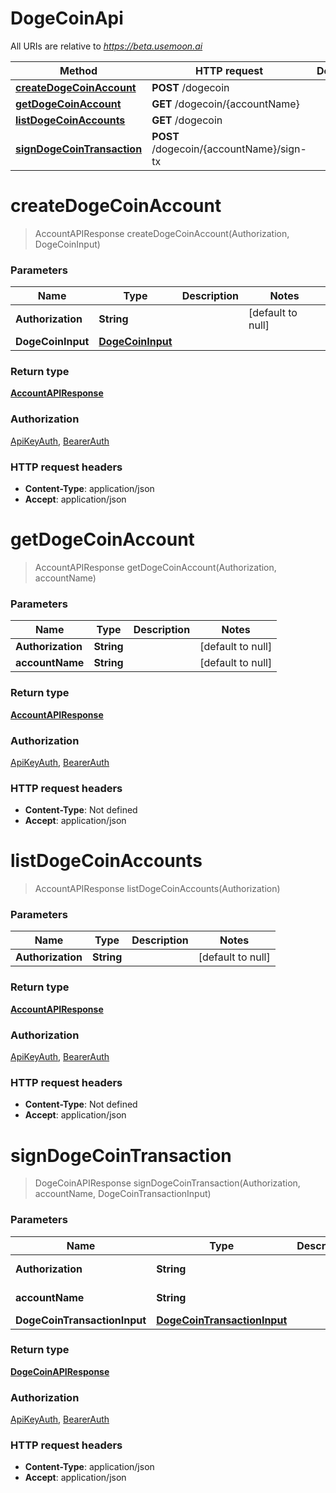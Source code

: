 # DogeCoinApi

All URIs are relative to *https://beta.usemoon.ai*

| Method | HTTP request | Description |
|------------- | ------------- | -------------|
| [**createDogeCoinAccount**](DogeCoinApi.md#createDogeCoinAccount) | **POST** /dogecoin |  |
| [**getDogeCoinAccount**](DogeCoinApi.md#getDogeCoinAccount) | **GET** /dogecoin/{accountName} |  |
| [**listDogeCoinAccounts**](DogeCoinApi.md#listDogeCoinAccounts) | **GET** /dogecoin |  |
| [**signDogeCoinTransaction**](DogeCoinApi.md#signDogeCoinTransaction) | **POST** /dogecoin/{accountName}/sign-tx |  |


<a name="createDogeCoinAccount"></a>
# **createDogeCoinAccount**
> AccountAPIResponse createDogeCoinAccount(Authorization, DogeCoinInput)



### Parameters

|Name | Type | Description  | Notes |
|------------- | ------------- | ------------- | -------------|
| **Authorization** | **String**|  | [default to null] |
| **DogeCoinInput** | [**DogeCoinInput**](../Models/DogeCoinInput.md)|  | |

### Return type

[**AccountAPIResponse**](../Models/AccountAPIResponse.md)

### Authorization

[ApiKeyAuth](../README.md#ApiKeyAuth), [BearerAuth](../README.md#BearerAuth)

### HTTP request headers

- **Content-Type**: application/json
- **Accept**: application/json

<a name="getDogeCoinAccount"></a>
# **getDogeCoinAccount**
> AccountAPIResponse getDogeCoinAccount(Authorization, accountName)



### Parameters

|Name | Type | Description  | Notes |
|------------- | ------------- | ------------- | -------------|
| **Authorization** | **String**|  | [default to null] |
| **accountName** | **String**|  | [default to null] |

### Return type

[**AccountAPIResponse**](../Models/AccountAPIResponse.md)

### Authorization

[ApiKeyAuth](../README.md#ApiKeyAuth), [BearerAuth](../README.md#BearerAuth)

### HTTP request headers

- **Content-Type**: Not defined
- **Accept**: application/json

<a name="listDogeCoinAccounts"></a>
# **listDogeCoinAccounts**
> AccountAPIResponse listDogeCoinAccounts(Authorization)



### Parameters

|Name | Type | Description  | Notes |
|------------- | ------------- | ------------- | -------------|
| **Authorization** | **String**|  | [default to null] |

### Return type

[**AccountAPIResponse**](../Models/AccountAPIResponse.md)

### Authorization

[ApiKeyAuth](../README.md#ApiKeyAuth), [BearerAuth](../README.md#BearerAuth)

### HTTP request headers

- **Content-Type**: Not defined
- **Accept**: application/json

<a name="signDogeCoinTransaction"></a>
# **signDogeCoinTransaction**
> DogeCoinAPIResponse signDogeCoinTransaction(Authorization, accountName, DogeCoinTransactionInput)



### Parameters

|Name | Type | Description  | Notes |
|------------- | ------------- | ------------- | -------------|
| **Authorization** | **String**|  | [default to null] |
| **accountName** | **String**|  | [default to null] |
| **DogeCoinTransactionInput** | [**DogeCoinTransactionInput**](../Models/DogeCoinTransactionInput.md)|  | |

### Return type

[**DogeCoinAPIResponse**](../Models/DogeCoinAPIResponse.md)

### Authorization

[ApiKeyAuth](../README.md#ApiKeyAuth), [BearerAuth](../README.md#BearerAuth)

### HTTP request headers

- **Content-Type**: application/json
- **Accept**: application/json

